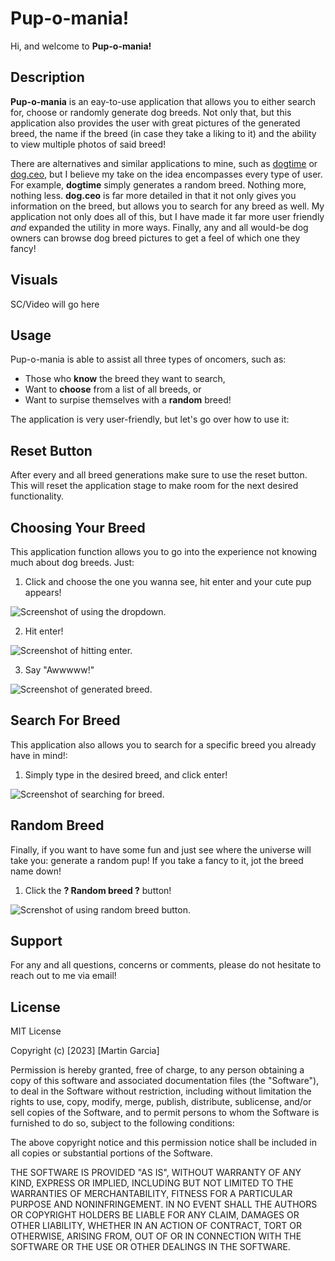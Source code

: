 # Pup-o-mania!
Hi, and welcome to **Pup-o-mania!**

## Description
**Pup-o-mania** is an eay-to-use application that allows you to either search for, choose or randomly generate dog breeds. Not only that, but this application also provides the user with great pictures of the generated breed, the name if the breed (in case they take a liking to it) and the ability to view multiple photos of said breed!

There are alternatives and similar applications to mine, such as [dogtime](https://dogtime.com/dog-breeds/) or [dog.ceo](https://dog.ceo/dog-api/), but I believe my take on the idea encompasses every type of user. For example, **dogtime** simply generates a random breed. Nothing more, nothing less. **dog.ceo** is far more detailed in that it not only gives you information on the breed, but allows you to search for any breed as well. My application not only does all of this, but I have made it far more user friendly *and* expanded the utility in more ways. Finally, any and all would-be dog owners can browse dog breed pictures to get a feel of which one they fancy!

## Visuals
SC/Video will go here

## Usage
Pup-o-mania is able to assist all three types of oncomers, such as:

+ Those who **know** the breed they want to search, 
+ Want to **choose** from a list of all breeds, or
+ Want to surpise themselves with a **random** breed!

The application is very user-friendly, but let's go over how to use it:

## Reset Button
After every and all breed generations make sure to use the reset button. This will reset the application stage to make room for the next desired functionality.

## Choosing Your Breed
This application function allows you to go into the experience not knowing much about dog breeds. Just: 

1. Click and choose the one you wanna see, hit enter and your cute pup appears!

![Screenshot of using the dropdown.](https://i.imgur.com/m85Vzdx.png)

2. Hit enter!

![Screenshot of hitting enter.](https://i.imgur.com/VXCcUeI.png)

3. Say "Awwwww!"

![Screenshot of generated breed.](https://i.imgur.com/0TEfpqB.png)

## Search For Breed

This application also allows you to search for a specific breed you already have in mind!:

1. Simply type in the desired breed, and click enter!

![Screenshot of searching for breed.](https://i.imgur.com/scxoydr.png)

## Random Breed

Finally, if you want to have some fun and just see where the universe will take you: generate a random pup! If you take a fancy to it, jot the breed name down!

1. Click the **? Random breed ?**  button!

![Screnshot of using random breed button.](https://i.imgur.com/3N3bqLb.png)

## Support
For any and all questions, concerns or comments, please do not hesitate to reach out to me via email!

## License
MIT License

Copyright (c) [2023] [Martin Garcia]

Permission is hereby granted, free of charge, to any person obtaining a copy
of this software and associated documentation files (the "Software"), to deal
in the Software without restriction, including without limitation the rights
to use, copy, modify, merge, publish, distribute, sublicense, and/or sell
copies of the Software, and to permit persons to whom the Software is
furnished to do so, subject to the following conditions:

The above copyright notice and this permission notice shall be included in all
copies or substantial portions of the Software.

THE SOFTWARE IS PROVIDED "AS IS", WITHOUT WARRANTY OF ANY KIND, EXPRESS OR
IMPLIED, INCLUDING BUT NOT LIMITED TO THE WARRANTIES OF MERCHANTABILITY,
FITNESS FOR A PARTICULAR PURPOSE AND NONINFRINGEMENT. IN NO EVENT SHALL THE
AUTHORS OR COPYRIGHT HOLDERS BE LIABLE FOR ANY CLAIM, DAMAGES OR OTHER
LIABILITY, WHETHER IN AN ACTION OF CONTRACT, TORT OR OTHERWISE, ARISING FROM,
OUT OF OR IN CONNECTION WITH THE SOFTWARE OR THE USE OR OTHER DEALINGS IN THE
SOFTWARE.